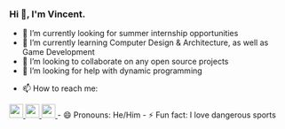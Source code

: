 ### Hi 👋, I'm Vincent.



- 🔭 I’m currently looking for summer internship opportunities
- 🌱 I’m currently learning Computer Design & Architecture, as well as Game Development
- 👯 I’m looking to collaborate on any open source projects
- 🤔 I’m looking for help with dynamic programming
<!-- - 💬 Ask me about ... -->
- 📫 How to reach me: 
<a href="https://www.instagram.com/vincent.nw/">
<img height="25" width="25" src="https://cdn.simpleicons.org/instagram/#d62976" />
</a>

<a href="https://www.linkedin.com/in/vnw/">
<img height="25" width="25" src="https://cdn.simpleicons.org/linkedin/#0072b1" />
</a>

<a href="https://www.github.com/izyns">
<img height="25" width="25" src="https://cdn.simpleicons.org/github/white" />
</a>
- 😄 Pronouns: He/Him
- ⚡ Fun fact: I love dangerous sports

